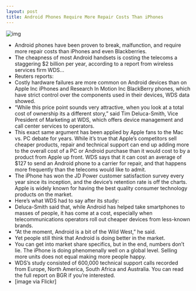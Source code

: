 ```yaml
---
layout: post
title: Android Phones Require More Repair Costs Than iPhones
---
```

![img](http://media.idownloadblog.com/wp-content/uploads/2011/11/Screen-Shot-2011-11-03-at-6.45.16-PM-e1320360346200.jpg)
* Android phones have been proven to break, malfunction, and require more repair costs than iPhones and even Blackberries.
* The cheapness of most Android handsets is costing the telecoms a staggering $2 billion per year, according to a report from wireless services firm WDS…
* Reuters reports:
* Costly hardware failures are more common on Android devices than on Apple Inc iPhones and Research In Motion Inc BlackBerry phones, which have strict control over the components used in their devices, WDS data showed.
* “While this price point sounds very attractive, when you look at a total cost of ownership its a different story,” said Tim Deluca-Smith, Vice President of Marketing at WDS, which offers device management and call center services to operators.
* This exact same argument has been applied by Apple fans to the Mac vs. PC debate for years. While it’s true that Apple’s competitors sell cheaper products, repair and technical support can end up adding more to the overall cost of a PC or Android purchase than it would cost to by a product from Apple up front. WDS says that it can cost an average of $127 to send an Android phone to a carrier for repair, and that happens more frequently than the telecoms would like to admit.
* The iPhone has won the JD Power customer satisfaction survey every year since its inception, and the device’s retention rate is off the charts. Apple is widely known for having the best quality consumer technology products on the market.
* Here’s what WDS had to say after its study:
* Deluca-Smith said that, while Android has helped take smartphones to masses of people, it has come at a cost, especially when telecommunications operators roll out cheaper devices from less-known brands.
* “At the moment, Android is a bit of the Wild West,” he said.
* Yet people still think that Android is doing better in the market.
* You can get into market share specifics, but in the end, numbers don’t lie. The iPhone is doing phenomenally well on a global level. Selling more units does not equal making more people happy.
* WDS’s study consisted of 600,000 technical support calls recorded from Europe, North America, South Africa and Australia. You can read the full report on BGR if you’re interested.
* [image via Flickr]

